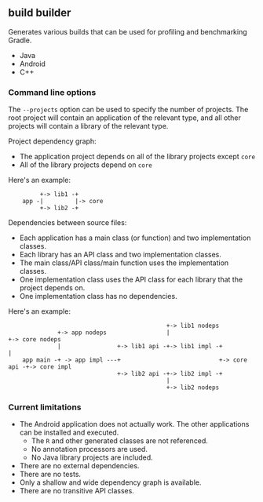## build builder

Generates various builds that can be used for profiling and benchmarking Gradle.

- Java
- Android
- C++

### Command line options

The `--projects` option can be used to specify the number of projects. The root project will contain an application of the relevant type, and all other projects will contain a library of the relevant type. 

Project dependency graph:

- The application project depends on all of the library projects except `core`
- All of the library projects depend on `core`

Here's an example:

```
         +-> lib1 -+
    app -|         |-> core
         +-> lib2 -+
```
           
Dependencies between source files:

- Each application has a main class (or function) and two implementation classes.
- Each library has an API class and two implementation classes.
- The main class/API class/main function uses the implementation classes.
- One implementation class uses the API class for each library that the project depends on.
- One implementation class has no dependencies.

Here's an example:

```
                                             +-> lib1 nodeps
              +-> app nodeps                 |                            +-> core nodeps
              |                +-> lib1 api -+-> lib1 impl -+             |
    app main -+ -> app impl ---+                            +-> core api -+-> core impl
                               +-> lib2 api -+-> lib2 impl -+             
                                             |
                                             +-> lib2 nodeps                                                           
```

### Current limitations

- The Android application does not actually work. The other applications can be installed and executed.
    - The `R` and other generated classes are not referenced.
    - No annotation processors are used.
    - No Java library projects are included.
- There are no external dependencies.
- There are no tests.
- Only a shallow and wide dependency graph is available.
- There are no transitive API classes. 
